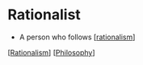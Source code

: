 # Rationalist

- A person who follows [[rationalism]]

[[Rationalism]] [[Philosophy]]

[//begin]: # "Autogenerated link references for markdown compatibility"
[Rationalism]: rationalism "Rationalism"
[Philosophy]: philosophy "Philosophy"
[//end]: # "Autogenerated link references"